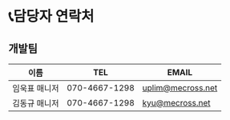 # 📞담당자 연락처

## 개발팀

|이름|TEL|EMAIL|
|------|--------|------|
|임욱표 매니저|070-4667-1298|uplim@mecross.net|
|김동규 매니저|070-4667-1298|kyu@mecross.net|
